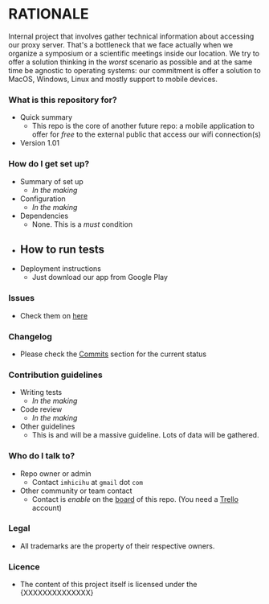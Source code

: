 # RATIONALE #

Internal project that involves gather technical information about accessing our proxy server. That's a bottleneck that we face actually when we organize a symposium or a scientific meetings inside our location. We try to offer a solution thinking in the _worst_ scenario as possible and at the same time be agnostic to operating systems: our commitment is offer a solution to MacOS, Windows, Linux and mostly support to mobile devices.

### What is this repository for? ###

* Quick summary
    - This repo is the core of another future repo: a mobile application to offer for _free_ to the external public that access our wifi connection(s)
* Version 1.01

### How do I get set up? ###

* Summary of set up
    - _In the making_
* Configuration
    - _In the making_
* Dependencies
    - None. This is a _must_ condition
* How to run tests
    - 
* Deployment instructions
    - Just download our app from Google Play

### Issues ###

* Check them on [here](https://bitbucket.org/imhicihu/proxy-access/issues?status=new&status=open)

### Changelog ###

* Please check the [Commits](https://bitbucket.org/imhicihu/proxy-access/commits/allhttps://bitbucket.org/imhicihu/XXXXXXXXXXXXXXXX/commits/) section for the current status

### Contribution guidelines ###

* Writing tests
    - _In the making_
* Code review
    - _In the making_
* Other guidelines
    - This is and will be a massive guideline. Lots of data will be gathered. 

### Who do I talk to? ###

* Repo owner or admin
    - Contact `imhicihu` at `gmail` dot `com`
* Other community or team contact
    - Contact is _enable_ on the [board](https://bitbucket.org/imhicihu/XXXXXXXXXXXX/addon/trello/trello-board) of this repo. (You need a [Trello](https://trello.com/) account)


### Legal ###

* All trademarks are the property of their respective owners.

### Licence ###

* The content of this project itself is licensed under the {XXXXXXXXXXXXXX}    